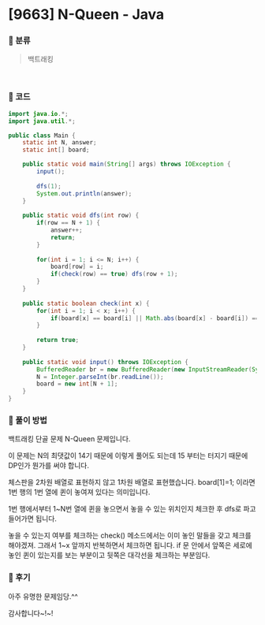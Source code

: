 # [9663] N-Queen - Java

###  :princess: 분류

> 백트래킹
>

​

### :princess: 코드

```java
import java.io.*;
import java.util.*;

public class Main {
	static int N, answer;
	static int[] board;

	public static void main(String[] args) throws IOException {
		input();
		
		dfs(1);
		System.out.println(answer);
	}
	
	public static void dfs(int row) {
		if(row == N + 1) {
			answer++;
			return;
		}
		
		for(int i = 1; i <= N; i++) {
			board[row] = i;
			if(check(row) == true) dfs(row + 1);
		}
	}
	
	public static boolean check(int x) {
		for(int i = 1; i < x; i++) {
			if(board[x] == board[i] || Math.abs(board[x] - board[i]) == x - i) return false;
		}
		
		return true;
	}
	
	public static void input() throws IOException {
		BufferedReader br = new BufferedReader(new InputStreamReader(System.in));
		N = Integer.parseInt(br.readLine());
		board = new int[N + 1];
	}
}

```



### :princess: 풀이 방법

백트래킹 단골 문제 N-Queen 문제입니다.

이 문제는 N의 최댓값이 14기 때문에 이렇게 풀어도 되는데 15 부터는 터지기 때문에 DP인가 뭔가를 써야 합니다.

 

체스판을 2차원 배열로 표현하지 않고 1차원 배열로 표현했습니다. board[1]=1; 이라면 1번 행의 1번 열에 퀸이 놓여져 있다는 의미입니다.

 

1번 행에서부터 1~N번 열에 퀸을 놓으면서 놓을 수 있는 위치인지 체크한 후 dfs로 파고 들어가면 됩니다.

 

놓을 수 있는지 여부를 체크하는 check() 메소드에서는 이미 놓인 말들을 갖고 체크를 해야겠져. 그래서 1~x 앞까지 반복하면서 체크하면 됩니다. if 문 안에서 앞쪽은 세로에 놓인 퀸이 있는지를 보는 부분이고 뒷쪽은 대각선을 체크하는 부분임다.



### :princess: 후기

아주 유명한 문제임당.^^ 

감사합니다~!~!